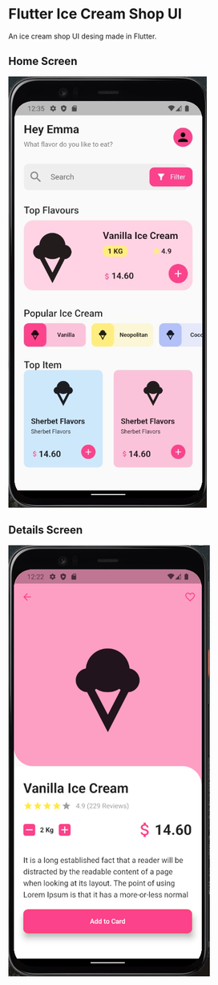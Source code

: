 # Flutter Ice Cream Shop UI

An ice cream shop UI desing made in Flutter.

## Home Screen
![ice_cream_shop](/screenshots/home.jpg)

## Details Screen
![ice_cream_shop](/screenshots/details.jpg)